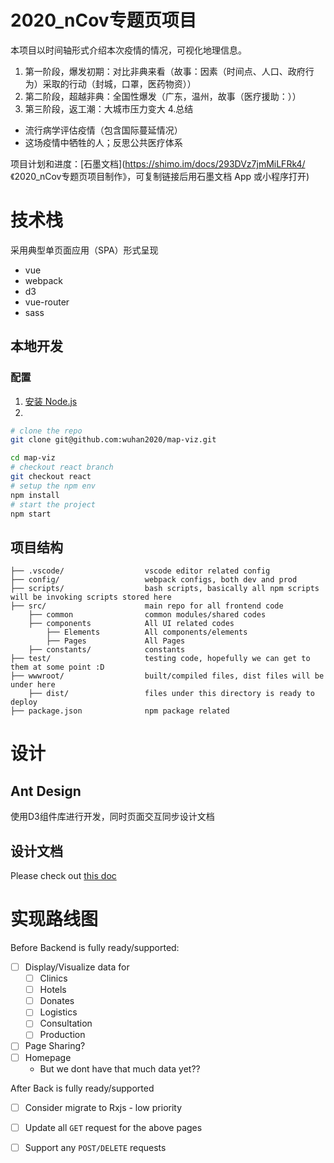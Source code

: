 # 2020_nCov专题页项目
本项目以时间轴形式介绍本次疫情的情况，可视化地理信息。

1. 第一阶段，爆发初期：对比非典来看（故事：因素（时间点、人口、政府行为）采取的行动（封城，口罩，医药物资））
2. 第二阶段，超越非典：全国性爆发（广东，温州，故事（医疗援助：））
3. 第三阶段，返工潮：大城市压力变大
4.总结
- 流行病学评估疫情（包含国际蔓延情况）
- 这场疫情中牺牲的人；反思公共医疗体系

项目计划和进度：[石墨文档](https://shimo.im/docs/293DVz7jmMiLFRk4/ 《2020_nCov专题页项目制作》，可复制链接后用石墨文档 App 或小程序打开) 

# 技术栈
采用典型单页面应用（SPA）形式呈现

- vue
- webpack
- d3
- vue-router
- sass

## 本地开发

### 配置

1. [安装 Node.js](https://nodejs.org/en/download/package-manager/)
2.

```sh
# clone the repo
git clone git@github.com:wuhan2020/map-viz.git

cd map-viz
# checkout react branch
git checkout react
# setup the npm env
npm install
# start the project
npm start
```

## 项目结构

```
├── .vscode/                  vscode editor related config
├── config/                   webpack configs, both dev and prod
├── scripts/                  bash scripts, basically all npm scripts will be invoking scripts stored here
├── src/                      main repo for all frontend code
    ├── common                common modules/shared codes
    ├── components            All UI related codes
        ├── Elements          All components/elements
        ├── Pages             All Pages
    ├── constants/            constants
├── test/                     testing code, hopefully we can get to them at some point :D
├── wwwroot/                  built/compiled files, dist files will be under here
    ├── dist/                 files under this directory is ready to deploy
├── package.json              npm package related
```

# 设计

## Ant Design

使用D3组件库进行开发，同时页面交互同步设计文档

## 设计文档

Please check out [this doc](https://www.figma.com/file/6oLZ4Swo2He0w8DUNELsUV/wuhan?node-id=268%3A28)

# 实现路线图

Before Backend is fully ready/supported:

- [ ] Display/Visualize data for
  - [ ] Clinics
  - [ ] Hotels
  - [ ] Donates
  - [ ] Logistics
  - [ ] Consultation
  - [ ] Production
- [ ] Page Sharing?
- [ ] Homepage
  - But we dont have that much data yet??

After Back is fully ready/supported
- [ ] Consider migrate to Rxjs - low priority
- [ ] Update all `GET` request for the above pages
- [ ] Support any `POST/DELETE` requests

